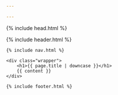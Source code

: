 ```yaml
---

---
```


{% include head.html %}

<body>
	{% include header.html %}

	{% include nav.html %}

	<div class="wrapper">
		<h1>{{ page.title | downcase }}</h1>
		{{ content }}
	</div>

	{% include footer.html %}


</body>